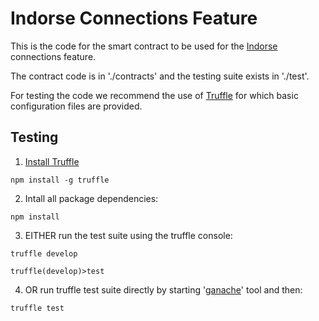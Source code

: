 # Indorse Connections Feature #

This is the code for the smart contract to be used for the [Indorse](https://indorse.io) connections feature. 

The contract code is in './contracts' and the testing suite exists in './test'.

For testing the code we recommend the use of [Truffle](http://truffleframework.com/) for which basic configuration files are provided.

## Testing

1. [Install Truffle](http://truffleframework.com/docs/getting_started/installation)

```npm install -g truffle```

2. Intall all package dependencies:

```npm install```

3. EITHER run the test suite using the truffle console:

```truffle develop```

```truffle(develop)>test```

4. OR run truffle test suite directly by starting '[ganache](http://truffleframework.com/docs/ganache/using)' tool and then:

```truffle test```




